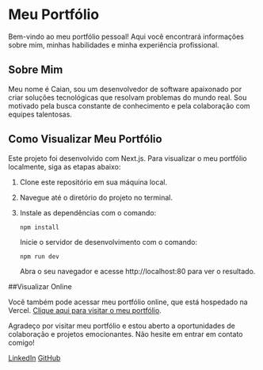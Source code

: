 # Meu Portfólio

Bem-vindo ao meu portfólio pessoal! Aqui você encontrará informações sobre mim, minhas habilidades e minha experiência profissional.

## Sobre Mim

Meu nome é Caian, sou um desenvolvedor de software apaixonado por criar soluções tecnológicas que resolvam problemas do mundo real. Sou motivado pela busca constante de conhecimento e pela colaboração com equipes talentosas.

## Como Visualizar Meu Portfólio

Este projeto foi desenvolvido com Next.js. Para visualizar o meu portfólio localmente, siga as etapas abaixo:

1. Clone este repositório em sua máquina local.
2. Navegue até o diretório do projeto no terminal.
3. Instale as dependências com o comando:

   ```npm install```
   
   Inicie o servidor de desenvolvimento com o comando:

   ```npm run dev```

   Abra o seu navegador e acesse http://localhost:80 para ver o resultado.

##Visualizar Online

Você também pode acessar meu portfólio online, que está hospedado na Vercel. [Clique aqui para visitar o meu portfólio](https://my-portifolio-two-orcin.vercel.app/).

Agradeço por visitar meu portfólio e estou aberto a oportunidades de colaboração e projetos emocionantes. Não hesite em entrar em contato comigo!

[LinkedIn](https://www.linkedin.com/in/caian-marcinkowski-ferreira-bb541a137/)
[GitHub](https://github.com/CaianMarcinkowski)
